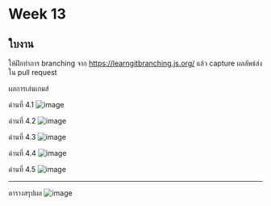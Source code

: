 # Week 13 #

## ใบงาน

ให้ฝึกทำการ branching  จาก  https://learngitbranching.js.org/ แล้ว capture ผลลัพธ์ส่งใน pull request

ผลการเล่นเกมส์

ด่านที่ 4.1 
![image](https://user-images.githubusercontent.com/92082316/146403415-ae297303-f2e7-473e-80cf-16fd7a121def.png)


ด่านที่ 4.2
![image](https://user-images.githubusercontent.com/92082316/146403968-ffc41757-8b0d-4d36-b5aa-c3329a9b7147.png)

ด่านที่ 4.3
![image](https://user-images.githubusercontent.com/92082316/146404237-55e94e4b-c97c-4afa-8152-34457aa9e191.png)


ด่านที่ 4.4
![image](https://user-images.githubusercontent.com/92082316/146404562-82c3912f-4082-4e41-ab60-42257c505eb6.png)


ด่านที่ 4.5
![image](https://user-images.githubusercontent.com/92082316/146405019-2c8ccbfa-1937-40e6-a4ba-5d7f222bebb6.png)



---
ตารางสรุปผล
![image](https://user-images.githubusercontent.com/92082316/146405079-d2bef4bb-8b84-4242-9d4a-d55a259e5f34.png)





